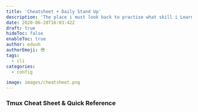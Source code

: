 ```yaml
---
title: 'Cheatsheet + Daily Stand Up'
description: 'The place i must look back to practise what skill i Learned daily'
date: 2020-06-28T16:03:42Z
draft: true
hideToc: false
enableToc: true
author: eduuh
authorEmoji: 😎
tags:
  - cli
categories:
  - config

image: images/cheatsheet.png
---
```


### Tmux Cheat Sheet & Quick Reference
